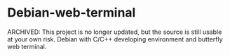 # Debian-web-terminal

ARCHIVED: This project is no longer updated, but the source is still usable at your own risk.
Debian with C/C++ developing environment and butterfly web terminal.
